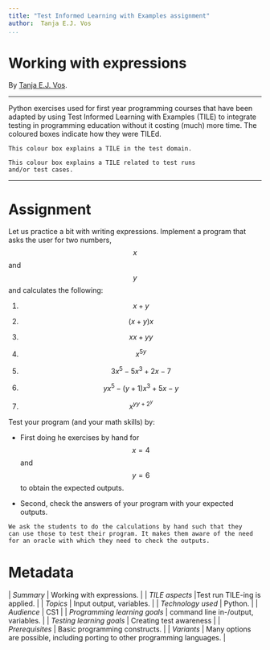 ```yaml
---
title: "Test Informed Learning with Examples assignment"
author:  Tanja E.J. Vos
...
```


# Working with expressions

By [Tanja E.J. Vos](https://www.tanjavos.com).

------------------------------------------------------------------------

Python exercises used for first year programming courses that
have been adapted by using Test Informed Learning with Examples (TILE)
to integrate testing in programming education without it costing (much)
more time. The coloured boxes indicate how they were TILEd.

```testdomaintile
This colour box explains a TILE in the test domain.
```

```testruntile
This colour box explains a TILE related to test runs 
and/or test cases.
```
------------------------------------------------------------------------

# Assignment

Let us practice a bit with writing expressions. Implement a program that asks the user for two numbers, $$x$$ and $$y$$ and calculates the following:

1.  $$x+y$$

2.  $$(x+y)x$$

3.  $$xx + yy$$

4.  $$x^{5y}$$

5.  $$3x^5-5x^3+2x-7$$

6.  $$yx^5-(y+1)x^3+5x-y$$

7.  $$x^{yy+2^y}$$

Test your program (and your math skills) by:

-   First doing he exercises by hand for $$x=4$$ and $$y=6$$ to obtain
    the expected outputs.

-   Second, check the answers of your program with your expected
    outputs.

```testruntile
We ask the students to do the calculations by hand such that they
can use those to test their program. It makes them aware of the need
for an oracle with which they need to check the outputs.
```


# Metadata

| _Summary_ | Working with expressions. |
| _TILE aspects_ |Test run TILE-ing is applied. |
| _Topics_ | Input output, variables. |
| _Technology used_ | Python. |
| _Audience_ | CS1 |
| _Programming learning goals_ | command line in-/output, variables. |
| _Testing learning goals_ | Creating test awareness |
| _Prerequisites_ |  Basic programming constructs.  |
| _Variants_ |  Many options are possible, including porting to other programming languages. |